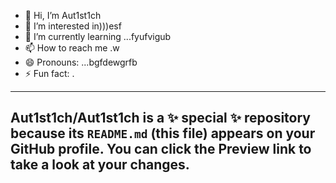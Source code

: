 - 👋 Hi, I’m Aut1st1ch 
- 👀 I’m interested in)))esf
- 🌱 I’m currently learning ...fyufvigub
- 📫 How to reach me .w
- 😄 Pronouns: ...bgfdewgrfb
- ⚡ Fun fact: .
---
Aut1st1ch/Aut1st1ch is a ✨ special ✨ repository because its `README.md` (this file) appears on your GitHub profile.
You can click the Preview link to take a look at your changes.
---
